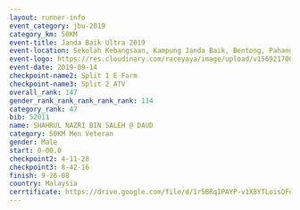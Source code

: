 ```yaml
---
layout: runner-info 
event_category: jbu-2019 
category_km: 50KM 
event-title: Janda Baik Ultra 2019 
event-location: Sekolah Kebangsaan, Kampung Janda Baik, Bentong, Pahang, Malaysia 
event-logo: https://res.cloudinary.com/raceyaya/image/upload/v1569217009/logo/janda-baik_vch1pc.jpg 
event-date: 2019-09-14 
checkpoint-name2: Split 1 E Farm 
checkpoint-name3: Split 2 ATV 
overall_rank: 147
gender_rank_rank_rank_rank_rank: 114
category_rank: 47
bib: 52011
name: SHAHRUL NAZRI BIN SALEH @ DAUD
category: 50KM Men Veteran
gender: Male
start: 0-00.0
checkpoint2: 4-11-28
checkpoint3: 8-42-16
finish: 9-26-08
country: Malaysia
cerrtificate: https://drive.google.com/file/d/1r5BRqIPAYP-v1X8YTLoisOFqM4lQje3p/view?usp=sharing
---
```

